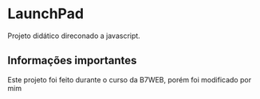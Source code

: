 # LaunchPad
Projeto didático direconado a javascript.
## Informações importantes
Este projeto foi feito durante o curso da B7WEB, porém foi modificado por mim
